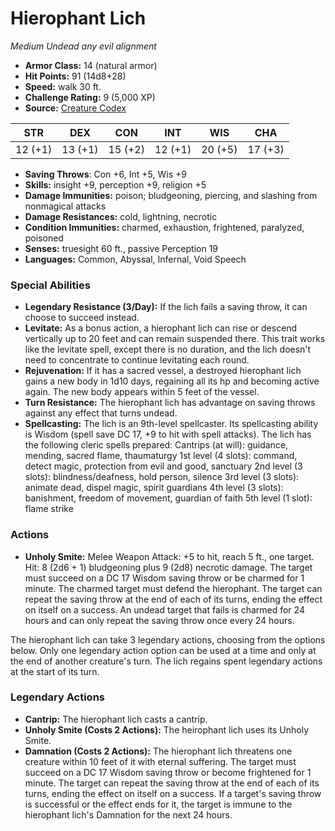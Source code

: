 # Hierophant Lich

*Medium* *Undead* *any evil alignment*

- **Armor Class:** 14 (natural armor)
- **Hit Points:** 91 (14d8+28)
- **Speed:** walk 30 ft.
- **Challenge Rating:** 9 (5,000 XP)
- **Source:** [Creature Codex](https://koboldpress.com/kpstore/product/creature-codex-for-5th-edition-dnd/)

| STR | DEX | CON | INT | WIS | CHA |
| --- | --- | --- | --- | --- | --- |
| 12 (+1) | 13 (+1) | 15 (+2) | 12 (+1) | 20 (+5) | 17 (+3) |

- **Saving Throws**: Con +6, Int +5, Wis +9
- **Skills:** insight +9, perception +9, religion +5
- **Damage Immunities:** poison; bludgeoning, piercing, and slashing from nonmagical attacks
- **Damage Resistances:** cold, lightning, necrotic
- **Condition Immunities:** charmed, exhaustion, frightened, paralyzed, poisoned
- **Senses:** truesight 60 ft., passive Perception 19
- **Languages:** Common, Abyssal, Infernal, Void Speech
### Special Abilities
- **Legendary Resistance (3/Day):** If the lich fails a saving throw, it can choose to succeed instead.
- **Levitate:** As a bonus action, a hierophant lich can rise or descend vertically up to 20 feet and can remain suspended there. This trait works like the levitate spell, except there is no duration, and the lich doesn't need to concentrate to continue levitating each round.
- **Rejuvenation:** If it has a sacred vessel, a destroyed hierophant lich gains a new body in 1d10 days, regaining all its hp and becoming active again. The new body appears within 5 feet of the vessel.
- **Turn Resistance:** The hierophant lich has advantage on saving throws against any effect that turns undead.
- **Spellcasting:** The lich is an 9th-level spellcaster. Its spellcasting ability is Wisdom (spell save DC 17, +9 to hit with spell attacks). The lich has the following cleric spells prepared: Cantrips (at will): guidance, mending, sacred flame, thaumaturgy 1st level (4 slots): command, detect magic, protection from evil and good, sanctuary 2nd level (3 slots): blindness/deafness, hold person, silence 3rd level (3 slots): animate dead, dispel magic, spirit guardians 4th level (3 slots): banishment, freedom of movement, guardian of faith 5th level (1 slot): flame strike
### Actions
- **Unholy Smite:** Melee Weapon Attack: +5 to hit, reach 5 ft., one target. Hit: 8 (2d6 + 1) bludgeoning plus 9 (2d8) necrotic damage. The target must succeed on a DC 17 Wisdom saving throw or be charmed for 1 minute. The charmed target must defend the hierophant. The target can repeat the saving throw at the end of each of its turns, ending the effect on itself on a success. An undead target that fails is charmed for 24 hours and can only repeat the saving throw once every 24 hours.

The hierophant lich can take 3 legendary actions, choosing from the options below. Only one legendary action option can be used at a time and only at the end of another creature's turn. The lich regains spent legendary actions at the start of its turn.
### Legendary Actions
- **Cantrip:** The hierophant lich casts a cantrip.
- **Unholy Smite (Costs 2 Actions):** The heirophant lich uses its Unholy Smite.
- **Damnation (Costs 2 Actions):** The hierophant lich threatens one creature within 10 feet of it with eternal suffering. The target must succeed on a DC 17 Wisdom saving throw or become frightened for 1 minute. The target can repeat the saving throw at the end of each of its turns, ending the effect on itself on a success. If a target's saving throw is successful or the effect ends for it, the target is immune to the hierophant lich's Damnation for the next 24 hours.
